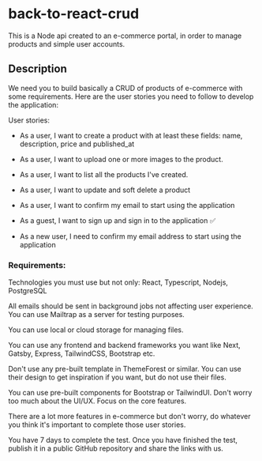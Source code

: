 # back-to-react-crud

This is a Node api created to an e-commerce portal, in order to manage products and simple user accounts.

## Description

We need you to build basically a CRUD of products of e-commerce with some requirements. Here are the user stories you need to follow to develop the application:

User stories:

- As a user, I want to create a product with at least these fields: name, description, price and published_at 

- As a user, I want to upload one or more images to the product.

- As a user, I want to list all the products I've created.

- As a user, I want to update and soft delete a product

- As a user, I want to confirm my email to start using the application

- As a guest, I want to sign up and sign in to the application ✅

- As a new user, I need to confirm my email address to start using the application

### Requirements:

Technologies you must use but not only: React, Typescript, Nodejs, PostgreSQL

All emails should be sent in background jobs not affecting user experience. You can use Mailtrap as a server for testing purposes.

You can use local or cloud storage for managing files.

You can use any frontend and backend frameworks you want like Next, Gatsby, Express, TailwindCSS, Bootstrap etc.

Don't use any pre-built template in ThemeForest or similar. You can use their design to get inspiration if you want, but do not use their files.

You can use pre-built components for Bootstrap or TailwindUI. Don't worry too much about the UI/UX. Focus on the core features.

There are a lot more features in e-commerce but don't worry, do whatever you think it's important to complete those user stories.

You have 7 days to complete the test.
Once you have finished the test, publish it in a public GitHub repository and share the links with us.